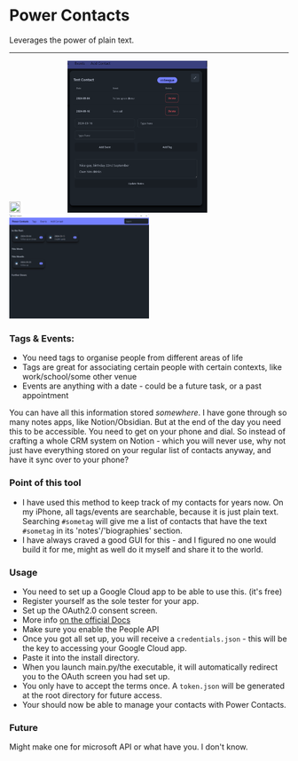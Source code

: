 # Power Contacts
Leverages the power of plain text.

---

<img src="assets/favicon.ico" width=20% height=20%>

<img src="assets/screencap_contact_page.png" width=50% height=50%>

<img src="assets/screencap_events_page.png" width=50% height=50%>


### Tags & Events:
- You need tags to organise people from different areas of life
- Tags are great for associating certain people with certain contexts, like work/school/some other venue
- Events are anything with a date - could be a future task, or a past appointment

You can have all this information stored _somewhere_. I have gone through so many notes apps, like Notion/Obsidian. But 
at the end of the day you need this to be accessible. You need to get on your phone and dial. So instead of crafting a whole
CRM system on Notion - which you will never use, why not just have everything stored on your regular list of contacts anyway, 
and have it sync over to your phone?

### Point of this tool
- I have used this method to keep track of my contacts for years now. On my iPhone, all tags/events are searchable, because
it is just plain text. Searching `#sometag` will give me a list of contacts that have the text `#sometag` 
in its 'notes'/'biographies' section.
- I have always craved a good GUI for this - and I figured no one would build it for me, might as well do it myself 
and share it to the world. 

### Usage 
- You need to set up a Google Cloud app to be able to use this. (it's free)
- Register yourself as the sole tester for your app.
- Set up the OAuth2.0 consent screen.
- More info [on the official Docs](https://developers.google.com/workspace/guides/create-credentials)
- Make sure you enable the People API
- Once you got all set up, you will receive a `credentials.json` - this will be the key to
accessing your Google Cloud app.
- Paste it into the install directory. 
- When you launch main.py/the executable, it will automatically redirect you to the OAuth screen you had set up.
- You only have to accept the terms once. A `token.json` will be generated
at the root directory for future access.
- Your should now be able to manage your contacts with Power Contacts.

### Future

Might make one for microsoft API or what have you. I don't know.


